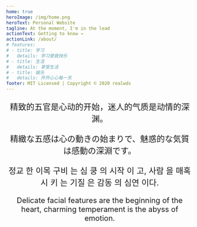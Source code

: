 ```yaml
---
home: true
heroImage: /img/home.png
heroText: Personal Website
tagline: At the moment, I'm in the lead
actionText: Getting to know →
actionLink: /about/
# features:
# - title: 学习
#   details: 学习使我快乐
# - title: 生活
#   details: 享受生活
# - title: 娱乐
#   details: 开开心心每一天
footer: MIT Licensed | Copyright © 2020 realwds
---
```


<div style="text-align:center">
<p style="font-size:22px">精致的五官是心动的开始，迷人的气质是动情的深渊。</p>
<p style="font-size:22px">精緻な五感は心の動きの始まりで、魅惑的な気質は感動の深淵です。</p>
<p style="font-size:22px">정교 한 이목 구비 는 심 쿵 의 시작 이 고, 사람 을 매혹 시 키 는 기질 은 감동 의 심연 이다.</p>
<p style="font-size:20px">Delicate facial features are the beginning of the heart, charming temperament is the abyss of emotion.</p>
</div>
